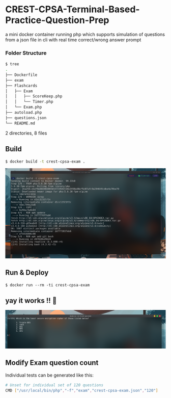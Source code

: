 # CREST-CPSA-Terminal-Based-Practice-Question-Prep
a mini docker container running php which supports simulation of questions from a json file in cli with real time correct/wrong answer prompt

### Folder Structure
```bash
$ tree
.
├── Dockerfile
├── exam
├── Flashcards
│   ├── Exam
│   │   ├── ScoreKeep.php
│   │   └── Timer.php
│   └── Exam.php
├── autoload.php
├── questions.json
└── README.md
```
2 directories, 8 files

## Build
```bash
$ docker build -t crest-cpsa-exam .
```
![](build.png)

## Run & Deploy
```
$ docker run --rm -ti crest-cpsa-exam
```

## yay it works !! 🥳

![](poc.png)

## Modify Exam question count

Individual tests can be generated like this:

```bash
# Unset for individual set of 120 questions
CMD ["/usr/local/bin/php","-f","exam","crest-cpsa-exam.json","120"]
```
